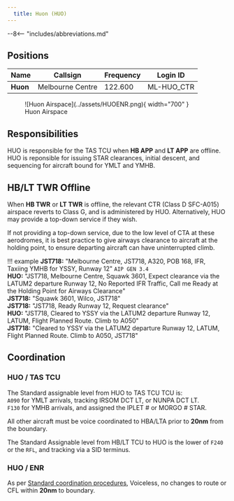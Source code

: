 ```yaml
---
  title: Huon (HUO)
---
```


--8<-- "includes/abbreviations.md"
## Positions

| Name | Callsign | Frequency | Login ID |
| ---- | -------- | --------- | -------- |
| **Huon** | Melbourne Centre | 122.600 | ML-HUO_CTR |

<figure markdown>
![Huon Airspace](../assets/HUOENR.png){ width="700" }
  <figcaption>Huon Airspace</figcaption>
</figure>

## Responsibilities
HUO is responsible for the TAS TCU when **HB APP** and **LT APP** are offline.  
HUO is reponsible for issuing STAR clearances, initial descent, and sequencing for aircraft bound for YMLT and YMHB.
## HB/LT TWR Offline
When **HB TWR** or **LT TWR** is offline, the relevant CTR (Class D SFC-A015) airspace reverts to Class G, and is administered by HUO. Alternatively, HUO may provide a top-down service if they wish.

If not providing a top-down service, due to the low level of CTA at these aerodromes, it is best practice to give airways clearance to aircraft at the holding point, to ensure departing aircraft can have uninterrupted climb.

!!! example
    **JST718:** "Melbourne Centre, JST718, A320, POB 168, IFR, Taxiing YMHB for YSSY, Runway 12" `AIP GEN 3.4`  
    **HUO:** "JST718, Melbourne Centre, Squawk 3601, Expect clearance via the LATUM2 departure Runway 12, No Reported IFR Traffic, Call me Ready at the Holding Point for Airways Clearance"  
    **JST718:** "Squawk 3601, Wilco, JST718"  
    **JST718:** "JST718, Ready Runway 12, Request clearance"  
    **HUO:** "JST718, Cleared to YSSY via the LATUM2 departure Runway 12, LATUM, Flight Planned Route. Climb to A050"  
    **JST718:** "Cleared to YSSY via the LATUM2 departure Runway 12, LATUM, Flight Planned Route. Climb to A050, JST718" 

## Coordination
### HUO / TAS TCU

The Standard assignable level from HUO to TAS TCU TCU is:  
`A090` for YMLT arrivals, tracking IRSOM DCT LT, or NUNPA DCT LT.  
`F130` for YMHB arrivals, and assigned the IPLET # or MORGO # STAR.

All other aircraft must be voice coordinated to HBA/LTA prior to **20nm** from the boundary.

The Standard Assignable level from HB/LT TCU to HUO is the lower of `F240` or the `RFL`, and tracking via a SID terminus.
### HUO / ENR

As per [Standard coordination procedures](../../controller-skills/coordination/#enr-enr), Voiceless, no changes to route or CFL within **20nm** to boundary.